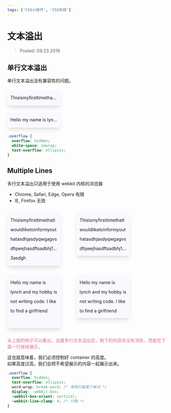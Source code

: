 ```yaml
---
tags: ['CSS小技巧', 'CSS布局']
---
```


# 文本溢出

> Posted: 09.23.2019

<Tag />

## 单行文本溢出

单行文本溢出没有兼容性的问题。

<p class='overflow'>
  ThisismyfirsttimethatIwouldliketoinformyouthat
</p>

<p class='overflow'>
  Hello my name is lynch and my hobby is not writing code
</p>

<style>
  .overflow {
    background: ghostwhite;
    padding: 10px;
    border-radius: 5px;
    width: 150px;
    height: 30px;
    line-height: 30px;
    overflow: hidden;
    white-space: nowrap;
    text-overflow: ellipsis;
    margin: 20px 0;
    box-shadow: 0 10px 15px -3px rgba(0, 0, 0, 0.1), 0 4px 6px -2px rgba(0, 0, 0, 0.05);
  }
</style>

```css
.overflow {
  overflow: hidden;
  white-space: nowrap;
  text-overflow: ellipsis;
}
```

## Multiple Lines

多行文本溢出只适用于使用 webkit 内核的浏览器

- Chrome, Safari, Edge, Opera 有限
- IE, Firefox 无效

<p class='overflow-2'>
  ThisismyfirsttimethatIwouldliketoinformyouthatasdhjasdyqwgagvsdfqwejhasdftsadbhj123asdgh
</p>

<p class='overflow-2 shorter'>
  ThisismyfirsttimethatIwouldliketoinformyouthatasdhjasdyqwgagvsdfqwejhasdftsadbhj123asdgh
</p>

<div style="clear: both"></div>

<p class='overflow-2'>
  Hello my name is lynch and my hobby is not writing code. I like to find a girlfriend
</p>

<p class='overflow-2 shorter'>
  Hello my name is lynch and my hobby is not writing code. I like to find a girlfriend
</p>

<div style="clear: both"></div>

<span style='color: palevioletred'>从上面的例子可以看出，设置多行文本溢出后，剩下的内容并没有消失，而是在下面一行继续展示。</span>

这也就意味着，我们必须控制好 container 的高度。  
如果高度过高，我们会把不希望展示的内容一起展示出来。

<style>
  .overflow-2 {
    background: ghostwhite;
    padding: 10px;
    border-radius: 5px;
    width: 150px;
    height: 150px;
    line-height: 30px;
    box-shadow: 0 10px 15px -3px rgba(0, 0, 0, 0.1), 0 4px 6px -2px rgba(0, 0, 0, 0.05);
    overflow: hidden;
    text-overflow: ellipsis;
    word-wrap: break-word;
    display: -webkit-box;
    -webkit-box-orient: vertical;
    -webkit-line-clamp: 4;
    float: left;
  }

  .shorter {
    height: 118px;
    float: left;
    margin-left: 50px;
  }

</style>

```css
.overflow {
  overflow: hidden;
  text-overflow: ellipsis;
  word-wrap: break-word; /* 用来打破某个单词 */
  display: -webkit-box;
  -webkit-box-orient: vertical;
  -webkit-line-clamp: 4; /* 行数 */
}
```

<Disqus />